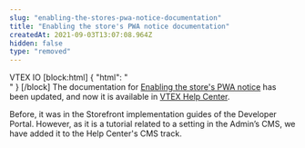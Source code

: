 ```yaml
---
slug: "enabling-the-stores-pwa-notice-documentation"
title: "Enabling the store's PWA notice documentation"
createdAt: 2021-09-03T13:07:08.964Z
hidden: false
type: "removed"
---
```


<span class="badge" id="vtex-io">VTEX IO</span>
[block:html]
{
  "html": "<br>"
}
[/block]
The documentation for [Enabling the store's PWA notice](https://help.vtex.com/en/tutorial/enabling-pwa-push-notifications-in-your-store--1be3ZPhbsgZSbE7h5H46pG?&utm_source=autocomplete) has been updated, and now it is available in [VTEX Help Center](https://help.vtex.com/).

Before, it was in the Storefront implementation guides of the Developer Portal. However, as it is a tutorial related to a setting in the Admin’s CMS, we have added it to the Help Center's CMS track.